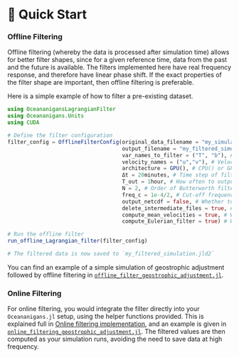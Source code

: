 # 🚀 Quick Start

### Offline Filtering

Offline filtering (whereby the data is processed after simulation time) allows for better filter shapes, since for a given reference time, data from the past and the future is available. The filters implemented here have real frequency response, and therefore have linear phase shift. If the exact properties of the filter shape are important, then offline filtering is preferable. 

Here is a simple example of how to filter a pre-existing dataset.

```julia
using OceananigansLagrangianFilter
using Oceananigans.Units
using CUDA

# Define the filter configuration
filter_config = OfflineFilterConfig(original_data_filename = "my_simulation.jld2", # Where the original simulation output is
                                    output_filename = "my_filtered_simulation.jld2" # Where to save the filtered output
                                    var_names_to_filter = ("T", "b"), # Which variables to filter
                                    velocity_names = ("u","v"), # Velocities to use for Lagrangian filtering
                                    architecture = GPU(), # CPU() or GPU()
                                    Δt = 20minutes, # Time step of filtering simulation
                                    T_out = 1hour, # How often to output filtered data
                                    N = 2, # Order of Butterworth filter
                                    freq_c = 1e-4/2, # Cut-off frequency of Butterworth filter
                                    output_netcdf = false, # Whether to output filtered data to a netcdf file in addition to .jld2
                                    delete_intermediate_files = true, # Delete the individual output of the forward and backward passes
                                    compute_mean_velocities = true, # Whether to compute the mean velocities
                                    compute_Eulerian_filter = true) # Whether to compute the Eulerian filter for comparison

# Run the offline filter
run_offline_Lagrangian_filter(filter_config)

# The filtered data is now saved to `my_filtered_simulation.jld2`
```
You can find an example of a simple simulation of geostrophic adjustment followed by offline filtering in [`offline_filter_geostrophic_adjustment.jl`](https://github.com/loisbaker/OceananigansLagrangianFilter.jl/blob/main/examples/offline_filtering_geostrophic_adjustment.jl).

### Online Filtering

For online filtering, you would integrate the filter directly into your `Oceananigans.jl` setup, using the helper functions provided. This is explained full in [Online filtering implementation](@ref "Online filtering implementation"), and an example is given in [`online_filtering_geostrophic_adjustment.jl`](https://github.com/loisbaker/OceananigansLagrangianFilter.jl/blob/main/examples/online_filtering_geostrophic_adjustment.jl). The filtered values are then computed as your simulation runs, avoiding the need to save data at high frequency. 
